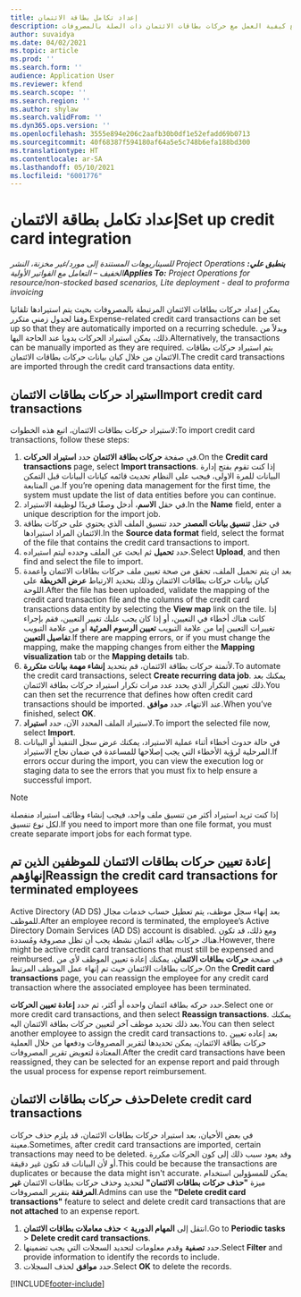 ```yaml
---
title: إعداد تكامل بطاقة الائتمان
description: يشرح هذا الموضوع كيفية العمل مع حركات بطاقات الائتمان ذات الصلة بالمصروفات.
author: suvaidya
ms.date: 04/02/2021
ms.topic: article
ms.prod: ''
ms.search.form: ''
audience: Application User
ms.reviewer: kfend
ms.search.scope: ''
ms.search.region: ''
ms.author: shylaw
ms.search.validFrom: ''
ms.dyn365.ops.version: ''
ms.openlocfilehash: 3555e894e206c2aafb30b0df1e52efadd69b0713
ms.sourcegitcommit: 40f68387f594180af64a5e5c748b6efa188bd300
ms.translationtype: HT
ms.contentlocale: ar-SA
ms.lasthandoff: 05/10/2021
ms.locfileid: "6001776"
---
```

# <a name="set-up-credit-card-integration"></a><span data-ttu-id="f0149-103">إعداد تكامل بطاقة الائتمان</span><span class="sxs-lookup"><span data-stu-id="f0149-103">Set up credit card integration</span></span>

<span data-ttu-id="f0149-104">_**ينطبق علي:** ‏‫Project Operations للسيناريوهات المستندة إلى مورد/غير مخزنة‬، ‏‫النشر الخفيف – التعامل مع الفواتير الأولية‬_</span><span class="sxs-lookup"><span data-stu-id="f0149-104">_**Applies To:** Project Operations for resource/non-stocked based scenarios, Lite deployment - deal to proforma invoicing_</span></span>

<span data-ttu-id="f0149-105">يمكن إعداد حركات بطاقات الائتمان المرتبطة بالمصروفات بحيث يتم استيرادها تلقائيا وفقا لجدول زمني متكرر.</span><span class="sxs-lookup"><span data-stu-id="f0149-105">Expense-related credit card transactions can be set up so that they are automatically imported on a recurring schedule.</span></span> <span data-ttu-id="f0149-106">وبدلاً من ذلك، يمكن استيراد الحركات يدويا عند الحاجة اليها.</span><span class="sxs-lookup"><span data-stu-id="f0149-106">Alternatively, the transactions can be manually imported as they are required.</span></span> <span data-ttu-id="f0149-107">يتم استيراد حركات بطاقات الائتمان من خلال كيان بيانات حركات بطاقات الائتمان.</span><span class="sxs-lookup"><span data-stu-id="f0149-107">The credit card transactions are imported through the credit card transactions data entity.</span></span>

## <a name="import-credit-card-transactions"></a><span data-ttu-id="f0149-108">استيراد حركات بطاقات الائتمان</span><span class="sxs-lookup"><span data-stu-id="f0149-108">Import credit card transactions</span></span>

<span data-ttu-id="f0149-109">لاستيراد حركات بطاقات الائتمان، اتبع هذه الخطوات:</span><span class="sxs-lookup"><span data-stu-id="f0149-109">To import credit card transactions, follow these steps:</span></span>

1. <span data-ttu-id="f0149-110">في صفحة **حركات بطاقة الائتمان** حدد **استيراد الحركات**.</span><span class="sxs-lookup"><span data-stu-id="f0149-110">On the **Credit card transactions** page, select **Import transactions**.</span></span> <span data-ttu-id="f0149-111">إذا كنت تقوم بفتح إدارة البيانات للمرة الاولى، فيجب على النظام تحديث قائمه كيانات البيانات قبل التمكن من المتابعة.</span><span class="sxs-lookup"><span data-stu-id="f0149-111">If you’re opening data management for the first time, the system must update the list of data entities before you can continue.</span></span>
2. <span data-ttu-id="f0149-112">في حقل **الاسم**، أدخل وصفًا فريدًا لوظيفة الاستيراد.</span><span class="sxs-lookup"><span data-stu-id="f0149-112">In the **Name** field, enter a unique description for the import job.</span></span>
3. <span data-ttu-id="f0149-113">في حقل **تنسيق بيانات المصدر** حدد تنسيق الملف الذي يحتوي على حركات بطاقة الائتمان المراد استيرادها.</span><span class="sxs-lookup"><span data-stu-id="f0149-113">In the **Source data format** field, select the format of the file that contains the credit card transactions to import.</span></span>
4. <span data-ttu-id="f0149-114">حدد **تحميل** ثم ابحث عن الملف وحدده ليتم استيراده.</span><span class="sxs-lookup"><span data-stu-id="f0149-114">Select **Upload**, and then find and select the file to import.</span></span>
5. <span data-ttu-id="f0149-115">بعد ان يتم تحميل الملف، تحقق من صحة تعيين ملف حركات بطاقات الائتمان وأعمدة كيان بيانات حركات بطاقات الائتمان وذلك بتحديد الارتباط **عرض الخريطة** على اللوحة.</span><span class="sxs-lookup"><span data-stu-id="f0149-115">After the file has been uploaded, validate the mapping of the credit card transaction file and the columns of the credit card transactions data entity by selecting the **View map** link on the tile.</span></span> <span data-ttu-id="f0149-116">إذا كانت هناك أخطاء في التعيين، أو إذا كان يجب عليك تغيير التعيين، فقم بإجراء تغييرات التعيين إما من علامة التبويب **تعيين الرسوم المرئية** أو من علامة التبويب **تفاصيل التعيين**.</span><span class="sxs-lookup"><span data-stu-id="f0149-116">If there are mapping errors, or if you must change the mapping, make the mapping changes from either the **Mapping visualization** tab or the **Mapping details** tab.</span></span>
6. <span data-ttu-id="f0149-117">لأتمتة حركات بطاقة الائتمان، قم بتحديد **إنشاء مهمة بيانات متكررة**.</span><span class="sxs-lookup"><span data-stu-id="f0149-117">To automate the credit card transactions, select **Create recurring data job**.</span></span> <span data-ttu-id="f0149-118">يمكنك بعد ذلك تعيين التكرار الذي يحدد عدد مرات تكرار استيراد حركات بطاقة الائتمان.</span><span class="sxs-lookup"><span data-stu-id="f0149-118">You can then set the recurrence that defines how often credit card transactions should be imported.</span></span> <span data-ttu-id="f0149-119">عند الانتهاء، حدد **موافق**.</span><span class="sxs-lookup"><span data-stu-id="f0149-119">When you’ve finished, select **OK**.</span></span>
7. <span data-ttu-id="f0149-120">لاستيراد الملف المحدد الآن، حدد **استيراد**.</span><span class="sxs-lookup"><span data-stu-id="f0149-120">To import the selected file now, select **Import**.</span></span>
8. <span data-ttu-id="f0149-121">في حالة حدوث أخطاء أثناء عملية الاستيراد، يمكنك عرض سجل التنفيذ أو البيانات المرحلية لرؤية الأخطاء التي يجب إصلاحها للمساعدة في ضمان نجاح الاستيراد.</span><span class="sxs-lookup"><span data-stu-id="f0149-121">If errors occur during the import, you can view the execution log or staging data to see the errors that you must fix to help ensure a successful import.</span></span>

> [!NOTE]
> <span data-ttu-id="f0149-122">إذا كنت تريد استيراد أكثر من تنسيق ملف واحد، فيجب إنشاء وظائف استيراد منفصلة لكل نوع تنسيق.</span><span class="sxs-lookup"><span data-stu-id="f0149-122">If you need to import more than one file format, you must create separate import jobs for each format type.</span></span>

## <a name="reassign-the-credit-card-transactions-for-terminated-employees"></a><span data-ttu-id="f0149-123">إعادة تعيين حركات بطاقات الائتمان للموظفين الذين تم إنهاؤهم</span><span class="sxs-lookup"><span data-stu-id="f0149-123">Reassign the credit card transactions for terminated employees</span></span>

<span data-ttu-id="f0149-124">بعد إنهاء سجل موظف، يتم تعطيل حساب ‏‫خدمات مجال Active Directory (AD DS)‬ للموظف.</span><span class="sxs-lookup"><span data-stu-id="f0149-124">After an employee record is terminated, the employee’s Active Directory Domain Services (AD DS) account is disabled.</span></span> <span data-ttu-id="f0149-125">ومع ذلك، قد تكون هناك حركات بطاقة ائتمان نشطة يجب أن تظل مصروفة ومُسددة.</span><span class="sxs-lookup"><span data-stu-id="f0149-125">However, there might be active credit card transactions that must still be expensed and reimbursed.</span></span> <span data-ttu-id="f0149-126">في صفحة **حركات بطاقات الائتمان**، يمكنك إعادة تعيين الموظف لأي من حركات بطاقات الائتمان حيث تم إنهاء عمل الموظف المرتبط.</span><span class="sxs-lookup"><span data-stu-id="f0149-126">On the **Credit card transactions** page, you can reassign the employee for any credit card transaction where the associated employee has been terminated.</span></span>

<span data-ttu-id="f0149-127">حدد حركه بطاقة ائتمان واحده أو أكثر، ثم حدد **إعادة تعيين الحركات**.</span><span class="sxs-lookup"><span data-stu-id="f0149-127">Select one or more credit card transactions, and then select **Reassign transactions**.</span></span> <span data-ttu-id="f0149-128">يمكنك بعد ذلك تحديد موظف آخر لتعيين حركات بطاقة الائتمان اليه.</span><span class="sxs-lookup"><span data-stu-id="f0149-128">You can then select another employee to assign the credit card transactions to.</span></span> <span data-ttu-id="f0149-129">بعد إعاده تعيين حركات بطاقة الائتمان، يمكن تحديدها لتقرير المصروفات ودفعها من خلال العملية المعتادة لتعويض تقرير المصروفات.</span><span class="sxs-lookup"><span data-stu-id="f0149-129">After the credit card transactions have been reassigned, they can be selected for an expense report and paid through the usual process for expense report reimbursement.</span></span>

## <a name="delete-credit-card-transactions"></a><span data-ttu-id="f0149-130">حذف حركات بطاقات الائتمان</span><span class="sxs-lookup"><span data-stu-id="f0149-130">Delete credit card transactions</span></span> 

<span data-ttu-id="f0149-131">في بعض الأحيان، بعد استيراد حركات بطاقات الائتمان، قد يلزم حذف حركات معينة.</span><span class="sxs-lookup"><span data-stu-id="f0149-131">Sometimes, after credit card transactions are imported, certain transactions may need to be deleted.</span></span> <span data-ttu-id="f0149-132">وقد يعود سبب ذلك إلى كون الحركات مكررة أو لأن البيانات قد تكون غير دقيقة.</span><span class="sxs-lookup"><span data-stu-id="f0149-132">This could be because the transactions are duplicates or because the data might isn't accurate.</span></span> <span data-ttu-id="f0149-133">يمكن للمسؤولين استخدام ميزة **"حذف حركات بطاقات الائتمان"** لتحديد وحذف حركات بطاقات الائتمان **غير المرفقة** بتقرير المصروفات.</span><span class="sxs-lookup"><span data-stu-id="f0149-133">Admins can use the **"Delete credit card transactions"** feature to select and delete credit card transactions that are **not attached** to an expense report.</span></span> 

1. <span data-ttu-id="f0149-134">انتقل إلى **المهام الدورية** > **حذف معاملات بطاقات الائتمان**.</span><span class="sxs-lookup"><span data-stu-id="f0149-134">Go to **Periodic tasks** > **Delete credit card transactions**.</span></span>
2. <span data-ttu-id="f0149-135">حدد **تصفية** وقدم معلومات لتحديد السجلات التي يجب تضمينها.</span><span class="sxs-lookup"><span data-stu-id="f0149-135">Select **Filter** and provide information to identify the records to include.</span></span>
3. <span data-ttu-id="f0149-136">حدد **موافق** لحذف السجلات.</span><span class="sxs-lookup"><span data-stu-id="f0149-136">Select **OK** to delete the records.</span></span> 

[!INCLUDE[footer-include](../includes/footer-banner.md)]
